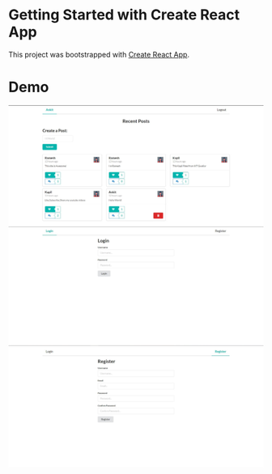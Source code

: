 # Getting Started with Create React App

This project was bootstrapped with [Create React App](https://github.com/facebook/create-react-app).

# Demo

![Alt Text](1.JPG)
![Alt Text](2.JPG)
![Alt Text](3.JPG)
